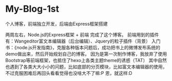# My-Blog-1st
个人博客，前端独立开发，后端由Express框架搭建

两周左右，Node.js的Express框架 + 前端 完成了这个博客。
前端用到的插件有：Wangeditor富文本编辑器（后台编辑）、Jquery的粒子插件（背景）
入门书：《node.js开发指南》，克服各种版本问题后，成功把书上的微博发布系统的demo做出来，然后开始规划自己的博客。
因为是第一次制作博客，我放弃了使用Bootstrap等前端框架，也抵住了hexo上各类主题theme的诱惑（TAT）
其中自然也遇到了各类大大小小的问题，比如底部的分页模块，比如富文本编辑器的使用，不过克服困难后再回头看看觉得也没啥大不了嘛:P
恩，就这样:D
